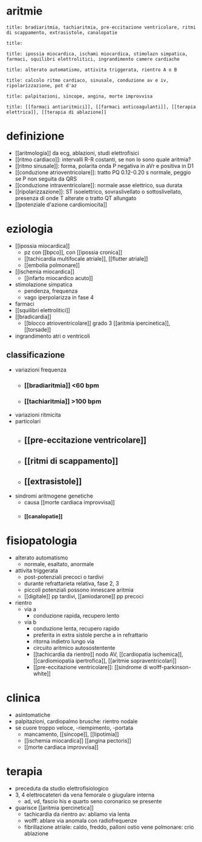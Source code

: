 # aritmie
```ad-definizione
title: bradiaritmia, tachiaritmia, pre-eccitazione ventricolare, ritmi di scappamento, extrasistole, canalopatie
```
```ad-epidemiologia
title: 
```
```ad-eziologia
title: ipossia miocardica, ischami miocardica, stimolazn simpatica, farmaci, squilibri elettrolitici, ingrandimento camere cardiache
```
```ad-fisiopatologia
title: alterato automatismo, attivita triggerata, rientro A o B
```
```ad-diagnosi
title: calcolo ritmo cardiaco, sinusale, conduzione av e iv, ripolarizzazione, pot d'az
```
```ad-clinica
title: palpitazioni, sincope, angina, morte improvvisa
```
```ad-terapia
title: [[farmaci antiaritmici]], [[farmaci anticoagulanti]], [[terapia elettrica]], [[terapia di ablazione]]
```

# definizione
- [[aritmologia]] da ecg, ablazioni, studi elettrofisici
- [[ritmo cardiaco]]: intervalli R-R costanti, se non lo sono quale aritmia?
- [[ritmo sinusale]]: forma, polarita onda P negativa in aVr e positiva in D1
- [[conduzione atrioventricolare]]: tratto PQ 0.12-0.20 s normale, peggio se P non seguita da QRS
- [[conduzione intraventricolare]]: normale asse elettrico, sua durata
- [[ripolarizzazione]]: ST isoelettrico, sovraslivellato o sottoslivellato, presenza di onde T alterate o tratto QT allungato
- [[potenziale d'azione cardiomiocita]]

# eziologia
- [[ipossia miocardica]]
	- pz con [[bpco]], con [[ipossia cronica]]
	- [[tachicardia multifocale atriale]], [[flutter atriale]]
	- [[embolia polmonare]]
- [[ischemia miocardica]]
	- [[infarto miocardico acuto]]
- stimolazione simpatica
	- pendenza, frequenza
	- vago iperpolarizza in fase 4
- farmaci
- [[squilibri elettrolitici]]
- [[bradicardia]]
	- [[blocco atrioventricolare]] grado 3 [[aritmia ipercinetica]], [[torsade]]
- ingrandimento atri o ventricoli
## classificazione
- variazioni frequenza
	- ### [[bradiaritmia]] <60 bpm
	- ### [[tachiaritmia]] >100 bpm
- variazioni ritmicita
- particolari
	- ## [[pre-eccitazione ventricolare]]
	- ## [[ritmi di scappamento]]
	- ## [[extrasistole]]
- sindromi aritmogene genetiche
	- causa [[morte cardiaca improvvisa]]
	- #### [[canalopatie]]

# fisiopatologia
- alterato automatismo
	- normale, esaltato, anormale
- attivita triggerata
	- post-potenziali precoci o tardivi
	- durante refrattarieta relativa, fase 2, 3
	- piccoli potenziali possono innescare aritmia
	- [[digitale]] pp tardivi, [[amiodarone]] pp precoci
- rientro
	- via a
		- conduzione rapida, recupero lento
	- via b
		- conduzione lenta, recupero rapido
		- preferita in extra sistole perche a in refrattario
		- ritorna indietro lungo via
		- circuito aritmico autosostentente
		- [[tachicardia da rientro]] nodo AV, [[cardiopatia ischemica]], [[cardiomiopatia ipertrofica]], [[aritmie sopraventricolari]]
		- [[pre-eccitazione ventricolare]]: [[sindrome di wolff-parkinson-white]]

# clinica
- asintomatiche
- palpitazioni, cardiopalmo brusche: rientro nodale
- se cuore troppo veloce, -riempimento, -portata
	- mancamento, [[sincope]], [[lipotimia]]
	- [[ischemia miocardica]] [[angina pectoris]]
	- [[morte cardiaca improvvisa]]

# terapia
- preceduta da studio elettrofisiologico
- 3, 4 elettrocateteri da vena femorale o giugulare interna
	- ad, vd, fascio his e quarto seno coronarico se presente
- guarisce [[aritmia ipercinetica]]
	- tachicardia da rientro av: abliamo via lenta
	- wolff: ablare via anomala con radiofrequenze
	- fibrillazione atriale: caldo, freddo, palloni ostio vene polmonare: crio ablazione